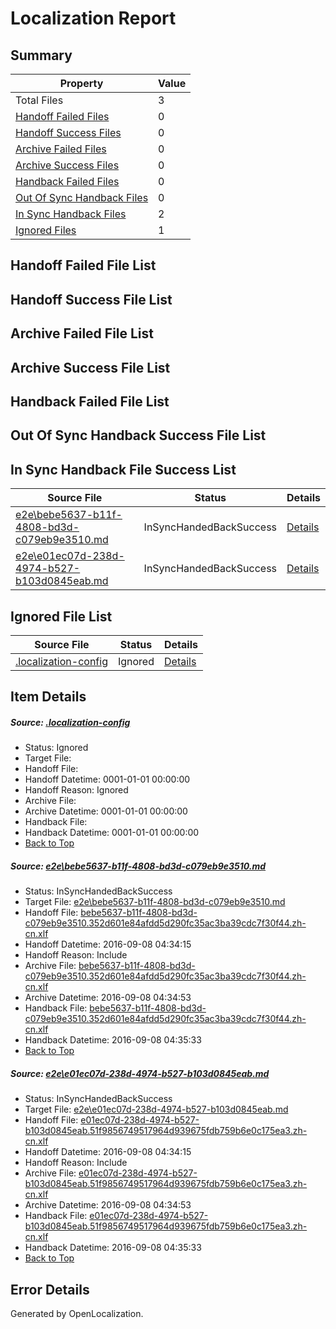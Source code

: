 # <a name='report-top'></a> Localization Report

## Summary
 Property | Value 
 -------- | ----- 
 Total Files | 3
[ Handoff Failed Files ](#handoff-failed-list)| 0
[ Handoff Success Files ](#handoff-success-list)| 0
[ Archive Failed Files ](#archive-failed-list)| 0
[ Archive Success Files ](#archive-success-list)| 0
[ Handback Failed Files ](#handback-failed-list)| 0
[ Out Of Sync Handback Files ](#outofsync-handback-success-list)| 0
[ In Sync Handback Files ](#insync-handback-success-list)| 2
[ Ignored Files ](#ignored-list)| 1

## <a name='handoff-failed-list'></a> Handoff Failed File List

## <a name='handoff-success-list'></a> Handoff Success File List

## <a name='archive-failed-list'></a> Archive Failed File List

## <a name='archive-success-list'></a> Archive Success File List

## <a name='handback-failed-list'></a> Handback Failed File List

## <a name='outofsync-handback-success-list'></a> Out Of Sync Handback Success File List

## <a name='insync-handback-success-list'></a> In Sync Handback File Success List
 Source File | Status | Details 
 ----------- | ------ | ------- 
 [e2e\bebe5637-b11f-4808-bd3d-c079eb9e3510.md](https://github.com/OpenLocalizationTestOrg/ol-test0/blob/9a12ed0b37bfc539971d0b062f12e29370c87cfa/e2e/bebe5637-b11f-4808-bd3d-c079eb9e3510.md) | InSyncHandedBackSuccess | [Details](#9442fcf223689a4326b7860c4f9dfad4fb128dd01)
 [e2e\e01ec07d-238d-4974-b527-b103d0845eab.md](https://github.com/OpenLocalizationTestOrg/ol-test0/blob/9a12ed0b37bfc539971d0b062f12e29370c87cfa/e2e/e01ec07d-238d-4974-b527-b103d0845eab.md) | InSyncHandedBackSuccess | [Details](#754b80c29cf755e2536921da110cf8c9a58474672)

## <a name='ignored-list'></a> Ignored File List
 Source File | Status | Details 
 ----------- | ------ | ------- 
 [.localization-config](https://github.com/OpenLocalizationTestOrg/ol-test0/blob/9a12ed0b37bfc539971d0b062f12e29370c87cfa/.localization-config) | Ignored | [Details](#3d4f252ac210baf56311d7e97dcc2db10974dbd20)

## Item Details
##### <a name='3d4f252ac210baf56311d7e97dcc2db10974dbd20'></a> Source: [.localization-config](https://github.com/OpenLocalizationTestOrg/ol-test0/blob/9a12ed0b37bfc539971d0b062f12e29370c87cfa/.localization-config)
* Status: Ignored
* Target File: 
* Handoff File: 
* Handoff Datetime: 0001-01-01 00:00:00
* Handoff Reason: Ignored
* Archive File: 
* Archive Datetime: 0001-01-01 00:00:00
* Handback File: 
* Handback Datetime: 0001-01-01 00:00:00
* [Back to Top](#report-top)

##### <a name='9442fcf223689a4326b7860c4f9dfad4fb128dd01'></a> Source: [e2e\bebe5637-b11f-4808-bd3d-c079eb9e3510.md](https://github.com/OpenLocalizationTestOrg/ol-test0/blob/9a12ed0b37bfc539971d0b062f12e29370c87cfa/e2e/bebe5637-b11f-4808-bd3d-c079eb9e3510.md)
* Status: InSyncHandedBackSuccess
* Target File: [e2e\bebe5637-b11f-4808-bd3d-c079eb9e3510.md](https://github.com/OpenLocalizationTestOrg/ol-test0-zhcn/blob/d7cc0ad53b2367e8d07e1ffb351156c7fd65948d/e2e/bebe5637-b11f-4808-bd3d-c079eb9e3510.md)
* Handoff File: [bebe5637-b11f-4808-bd3d-c079eb9e3510.352d601e84afdd5d290fc35ac3ba39cdc7f30f44.zh-cn.xlf](https://github.com/OpenLocalizationTestOrg/ol-test0-handoff/blob/4015a4cf0941894ccad68f6e8b53c93096ae6e5a/ol-handoff/OpenLocalizationTestOrg/ol-test0-zhcn/ci/ht/bebe5637-b11f-4808-bd3d-c079eb9e3510.352d601e84afdd5d290fc35ac3ba39cdc7f30f44.zh-cn.xlf)
* Handoff Datetime: 2016-09-08 04:34:15
* Handoff Reason: Include
* Archive File: [bebe5637-b11f-4808-bd3d-c079eb9e3510.352d601e84afdd5d290fc35ac3ba39cdc7f30f44.zh-cn.xlf](https://github.com/OpenLocalizationTestOrg/ol-test0-handoff/blob/b42d547298a7579b994884f3dbe97ba74baa7117/ol-archive/OpenLocalizationTestOrg/ol-test0-zhcn/ci/ht/bebe5637-b11f-4808-bd3d-c079eb9e3510.352d601e84afdd5d290fc35ac3ba39cdc7f30f44.zh-cn.xlf)
* Archive Datetime: 2016-09-08 04:34:53
* Handback File: [bebe5637-b11f-4808-bd3d-c079eb9e3510.352d601e84afdd5d290fc35ac3ba39cdc7f30f44.zh-cn.xlf](https://github.com/OpenLocalizationTestOrg/ol-test0-handback/blob/d5adb596004a6bd88a74b52211bb876bfbee737a/ol-handback/OpenLocalizationTestOrg/ol-test0-zhcn/ci/ht/bebe5637-b11f-4808-bd3d-c079eb9e3510.352d601e84afdd5d290fc35ac3ba39cdc7f30f44.zh-cn.xlf)
* Handback Datetime: 2016-09-08 04:35:33
* [Back to Top](#report-top)

##### <a name='754b80c29cf755e2536921da110cf8c9a58474672'></a> Source: [e2e\e01ec07d-238d-4974-b527-b103d0845eab.md](https://github.com/OpenLocalizationTestOrg/ol-test0/blob/9a12ed0b37bfc539971d0b062f12e29370c87cfa/e2e/e01ec07d-238d-4974-b527-b103d0845eab.md)
* Status: InSyncHandedBackSuccess
* Target File: [e2e\e01ec07d-238d-4974-b527-b103d0845eab.md](https://github.com/OpenLocalizationTestOrg/ol-test0-zhcn/blob/d7cc0ad53b2367e8d07e1ffb351156c7fd65948d/e2e/e01ec07d-238d-4974-b527-b103d0845eab.md)
* Handoff File: [e01ec07d-238d-4974-b527-b103d0845eab.51f9856749517964d939675fdb759b6e0c175ea3.zh-cn.xlf](https://github.com/OpenLocalizationTestOrg/ol-test0-handoff/blob/4015a4cf0941894ccad68f6e8b53c93096ae6e5a/ol-handoff/OpenLocalizationTestOrg/ol-test0-zhcn/ci/ht/e01ec07d-238d-4974-b527-b103d0845eab.51f9856749517964d939675fdb759b6e0c175ea3.zh-cn.xlf)
* Handoff Datetime: 2016-09-08 04:34:15
* Handoff Reason: Include
* Archive File: [e01ec07d-238d-4974-b527-b103d0845eab.51f9856749517964d939675fdb759b6e0c175ea3.zh-cn.xlf](https://github.com/OpenLocalizationTestOrg/ol-test0-handoff/blob/b42d547298a7579b994884f3dbe97ba74baa7117/ol-archive/OpenLocalizationTestOrg/ol-test0-zhcn/ci/ht/e01ec07d-238d-4974-b527-b103d0845eab.51f9856749517964d939675fdb759b6e0c175ea3.zh-cn.xlf)
* Archive Datetime: 2016-09-08 04:34:53
* Handback File: [e01ec07d-238d-4974-b527-b103d0845eab.51f9856749517964d939675fdb759b6e0c175ea3.zh-cn.xlf](https://github.com/OpenLocalizationTestOrg/ol-test0-handback/blob/d5adb596004a6bd88a74b52211bb876bfbee737a/ol-handback/OpenLocalizationTestOrg/ol-test0-zhcn/ci/ht/e01ec07d-238d-4974-b527-b103d0845eab.51f9856749517964d939675fdb759b6e0c175ea3.zh-cn.xlf)
* Handback Datetime: 2016-09-08 04:35:33
* [Back to Top](#report-top)


## Error Details

Generated by OpenLocalization.
